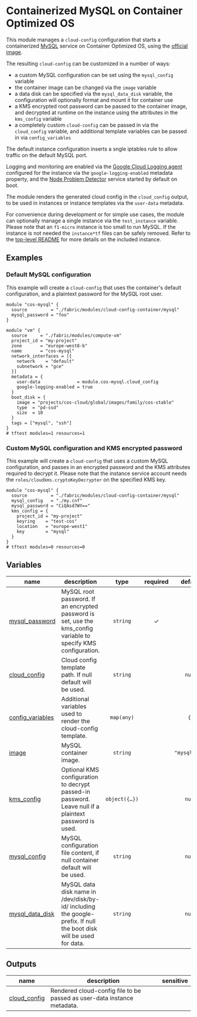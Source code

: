# Containerized MySQL on Container Optimized OS

This module manages a `cloud-config` configuration that starts a containerized [MySQL](https://www.mysql.com/) service on Container Optimized OS, using the [official image](https://hub.docker.com/_/mysql).

The resulting `cloud-config` can be customized in a number of ways:

- a custom MySQL configuration can be set using the `mysql_config` variable
- the container image can be changed via the `image` variable
- a data disk can be specified via the `mysql_data_disk` variable, the configuration will optionally format and mount it for container use
- a KMS encrypted root password can be passed to the container image, and decrypted at runtime on the instance using the attributes in the `kms_config` variable
- a completely custom `cloud-config` can be passed in via the `cloud_config` variable, and additional template variables can be passed in via `config_variables`

The default instance configuration inserts a sngle iptables rule to allow traffic on the default MySQL port.

Logging and monitoring are enabled via the [Google Cloud Logging agent](https://cloud.google.com/container-optimized-os/docs/how-to/logging) configured for the instance via the `google-logging-enabled` metadata property, and the [Node Problem Detector](https://cloud.google.com/container-optimized-os/docs/how-to/monitoring) service started by default on boot.

The module renders the generated cloud config in the `cloud_config` output, to be used in instances or instance templates via the `user-data` metadata.

For convenience during development or for simple use cases, the module can optionally manage a single instance via the `test_instance` variable. Please note that an `f1-micro` instance is too small to run MySQL. If the instance is not needed the `instance*tf` files can be safely removed. Refer to the [top-level README](../README.md) for more details on the included instance.

## Examples

### Default MySQL configuration

This example will create a `cloud-config` that uses the container's default configuration, and a plaintext password for the MySQL root user.

```hcl
module "cos-mysql" {
  source         = "./fabric/modules/cloud-config-container/mysql"
  mysql_password = "foo"
}

module "vm" {
  source     = "./fabric/modules/compute-vm"
  project_id = "my-project"
  zone       = "europe-west8-b"
  name       = "cos-mysql"
  network_interfaces = [{
    network    = "default"
    subnetwork = "gce"
  }]
  metadata = {
    user-data              = module.cos-mysql.cloud_config
    google-logging-enabled = true
  }
  boot_disk = {
    image = "projects/cos-cloud/global/images/family/cos-stable"
    type  = "pd-ssd"
    size  = 10
  }
  tags = ["mysql", "ssh"]
}
# tftest modules=1 resources=1
```

### Custom MySQL configuration and KMS encrypted password

This example will create a `cloud-config` that uses a custom MySQL configuration, and passes in an encrypted password and the KMS attributes required to decrypt it. Please note that the instance service account needs the `roles/cloudkms.cryptoKeyDecrypter` on the specified KMS key.

```hcl
module "cos-mysql" {
  source         = "./fabric/modules/cloud-config-container/mysql"
  mysql_config   = "./my.cnf"
  mysql_password = "CiQAsd7WY=="
  kms_config = {
    project_id = "my-project"
    keyring    = "test-cos"
    location   = "europe-west1"
    key        = "mysql"
  }
}
# tftest modules=0 resources=0
```
<!-- BEGIN TFDOC -->

## Variables

| name | description | type | required | default |
|---|---|:---:|:---:|:---:|
| [mysql_password](variables.tf#L58) | MySQL root password. If an encrypted password is set, use the kms_config variable to specify KMS configuration. | <code>string</code> | ✓ |  |
| [cloud_config](variables.tf#L17) | Cloud config template path. If null default will be used. | <code>string</code> |  | <code>null</code> |
| [config_variables](variables.tf#L23) | Additional variables used to render the cloud-config template. | <code>map&#40;any&#41;</code> |  | <code>&#123;&#125;</code> |
| [image](variables.tf#L29) | MySQL container image. | <code>string</code> |  | <code>&#34;mysql:5.7&#34;</code> |
| [kms_config](variables.tf#L35) | Optional KMS configuration to decrypt passed-in password. Leave null if a plaintext password is used. | <code title="object&#40;&#123;&#10;  project_id &#61; string&#10;  keyring    &#61; string&#10;  location   &#61; string&#10;  key        &#61; string&#10;&#125;&#41;">object&#40;&#123;&#8230;&#125;&#41;</code> |  | <code>null</code> |
| [mysql_config](variables.tf#L46) | MySQL configuration file content, if null container default will be used. | <code>string</code> |  | <code>null</code> |
| [mysql_data_disk](variables.tf#L52) | MySQL data disk name in /dev/disk/by-id/ including the google- prefix. If null the boot disk will be used for data. | <code>string</code> |  | <code>null</code> |

## Outputs

| name | description | sensitive |
|---|---|:---:|
| [cloud_config](outputs.tf#L17) | Rendered cloud-config file to be passed as user-data instance metadata. |  |

<!-- END TFDOC -->
